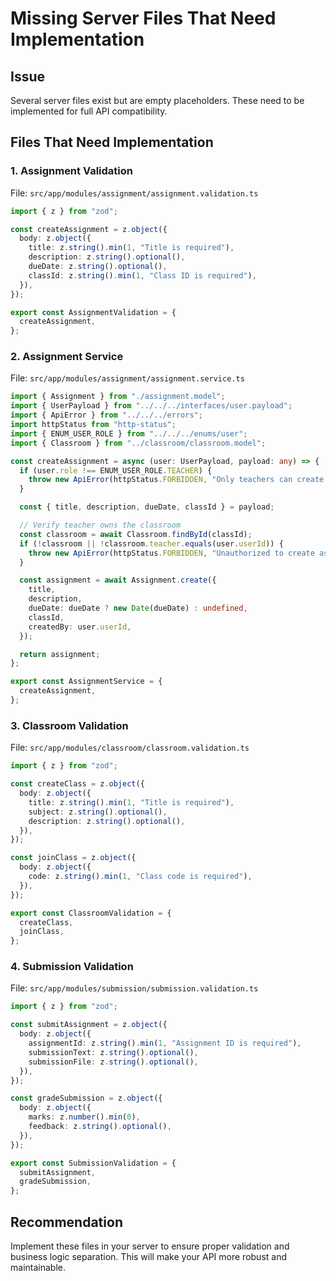 # Missing Server Files That Need Implementation

## Issue
Several server files exist but are empty placeholders. These need to be implemented for full API compatibility.

## Files That Need Implementation

### 1. Assignment Validation
File: `src/app/modules/assignment/assignment.validation.ts`
```typescript
import { z } from "zod";

const createAssignment = z.object({
  body: z.object({
    title: z.string().min(1, "Title is required"),
    description: z.string().optional(),
    dueDate: z.string().optional(),
    classId: z.string().min(1, "Class ID is required"),
  }),
});

export const AssignmentValidation = {
  createAssignment,
};
```

### 2. Assignment Service
File: `src/app/modules/assignment/assignment.service.ts`
```typescript
import { Assignment } from "./assignment.model";
import { UserPayload } from "../../../interfaces/user.payload";
import { ApiError } from "../../../errors";
import httpStatus from "http-status";
import { ENUM_USER_ROLE } from "../../../enums/user";
import { Classroom } from "../classroom/classroom.model";

const createAssignment = async (user: UserPayload, payload: any) => {
  if (user.role !== ENUM_USER_ROLE.TEACHER) {
    throw new ApiError(httpStatus.FORBIDDEN, "Only teachers can create assignments");
  }

  const { title, description, dueDate, classId } = payload;

  // Verify teacher owns the classroom
  const classroom = await Classroom.findById(classId);
  if (!classroom || !classroom.teacher.equals(user.userId)) {
    throw new ApiError(httpStatus.FORBIDDEN, "Unauthorized to create assignment for this class");
  }

  const assignment = await Assignment.create({
    title,
    description,
    dueDate: dueDate ? new Date(dueDate) : undefined,
    classId,
    createdBy: user.userId,
  });

  return assignment;
};

export const AssignmentService = {
  createAssignment,
};
```

### 3. Classroom Validation
File: `src/app/modules/classroom/classroom.validation.ts`
```typescript
import { z } from "zod";

const createClass = z.object({
  body: z.object({
    title: z.string().min(1, "Title is required"),
    subject: z.string().optional(),
    description: z.string().optional(),
  }),
});

const joinClass = z.object({
  body: z.object({
    code: z.string().min(1, "Class code is required"),
  }),
});

export const ClassroomValidation = {
  createClass,
  joinClass,
};
```

### 4. Submission Validation
File: `src/app/modules/submission/submission.validation.ts`
```typescript
import { z } from "zod";

const submitAssignment = z.object({
  body: z.object({
    assignmentId: z.string().min(1, "Assignment ID is required"),
    submissionText: z.string().optional(),
    submissionFile: z.string().optional(),
  }),
});

const gradeSubmission = z.object({
  body: z.object({
    marks: z.number().min(0),
    feedback: z.string().optional(),
  }),
});

export const SubmissionValidation = {
  submitAssignment,
  gradeSubmission,
};
```

## Recommendation
Implement these files in your server to ensure proper validation and business logic separation. This will make your API more robust and maintainable.
